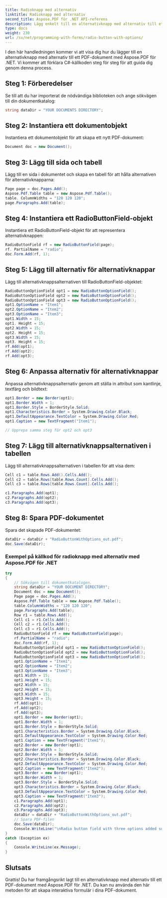 ```yaml
---
title: Radioknapp med alternativ
linktitle: Radioknapp med alternativ
second_title: Aspose.PDF för .NET API-referens
description: Lägg enkelt till en alternativknapp med alternativ till ett PDF-dokument med Aspose.PDF för .NET.
type: docs
weight: 230
url: /sv/net/programming-with-forms/radio-button-with-options/
---
```


I den här handledningen kommer vi att visa dig hur du lägger till en alternativknapp med alternativ till ett PDF-dokument med Aspose.PDF för .NET. Vi kommer att förklara C#-källkoden steg för steg för att guida dig genom denna process.

## Steg 1: Förberedelser

Se till att du har importerat de nödvändiga biblioteken och ange sökvägen till din dokumentkatalog:

```csharp
string dataDir = "YOUR DOCUMENTS DIRECTORY";
```

## Steg 2: Instantiera ett dokumentobjekt

Instantiera ett dokumentobjekt för att skapa ett nytt PDF-dokument:

```csharp
Document doc = new Document();
```

## Steg 3: Lägg till sida och tabell

Lägg till en sida i dokumentet och skapa en tabell för att hålla alternativen för alternativknapparna:

```csharp
Page page = doc.Pages.Add();
Aspose.Pdf.Table table = new Aspose.Pdf.Table();
table. ColumnWidths = "120 120 120";
page.Paragraphs.Add(table);
```

## Steg 4: Instantiera ett RadioButtonField-objekt

Instantiera ett RadioButtonField-objekt för att representera alternativknappen:

```csharp
RadioButtonField rf = new RadioButtonField(page);
rf. PartialName = "radio";
doc.Form.Add(rf, 1);
```

## Steg 5: Lägg till alternativ för alternativknappar

Lägg till alternativknappsalternativen till RadioButtonField-objektet:

```csharp
RadioButtonOptionField opt1 = new RadioButtonOptionField();
RadioButtonOptionField opt2 = new RadioButtonOptionField();
RadioButtonOptionField opt3 = new RadioButtonOptionField();
opt1.OptionName = "Item1";
opt2.OptionName = "Item2";
opt3.OptionName = "Item3";
opt1.Width = 15;
opt1. Height = 15;
opt2.Width = 15;
opt2. Height = 15;
opt3.Width = 15;
opt3. Height = 15;
rf.Add(opt1);
rf.Add(opt2);
rf.Add(opt3);
```

## Steg 6: Anpassa alternativ för alternativknappar

Anpassa alternativknappsalternativ genom att ställa in attribut som kantlinje, textfärg och bildtext:

```csharp
opt1.Border = new Border(opt1);
opt1.Border.Width = 1;
opt1.Border.Style = BorderStyle.Solid;
opt1.Characteristics.Border = System.Drawing.Color.Black;
opt1.DefaultAppearance.TextColor = System.Drawing.Color.Red;
opt1.Caption = new TextFragment("Item1");

// Upprepa samma steg för opt2 och opt3

```

## Steg 7: Lägg till alternativknappsalternativen i tabellen

Lägg till alternativknappsalternativen i tabellen för att visa dem:

```csharp
Cell c1 = table.Rows.Add().Cells.Add();
Cell c2 = table.Rows[table.Rows.Count].Cells.Add();
Cell c3 = table.Rows[table.Rows.Count].Cells.Add();

c1.Paragraphs.Add(opt1);
c2.Paragraphs.Add(opt2);
c3.Paragraphs.Add(opt3);
```

## Steg 8: Spara PDF-dokumentet

Spara det skapade PDF-dokumentet:

```csharp
dataDir = dataDir + "RadioButtonWithOptions_out.pdf";
doc.Save(dataDir);
```

### Exempel på källkod för radioknapp med alternativ med Aspose.PDF för .NET 
```csharp
try
{
	// Sökvägen till dokumentkatalogen.
	string dataDir = "YOUR DOCUMENT DIRECTORY";
	Document doc = new Document();
	Page page = doc.Pages.Add();
	Aspose.Pdf.Table table = new Aspose.Pdf.Table();
	table.ColumnWidths = "120 120 120";
	page.Paragraphs.Add(table);
	Row r1 = table.Rows.Add();
	Cell c1 = r1.Cells.Add();
	Cell c2 = r1.Cells.Add();
	Cell c3 = r1.Cells.Add();
	RadioButtonField rf = new RadioButtonField(page);
	rf.PartialName = "radio";
	doc.Form.Add(rf, 1);
	RadioButtonOptionField opt1 = new RadioButtonOptionField();
	RadioButtonOptionField opt2 = new RadioButtonOptionField();
	RadioButtonOptionField opt3 = new RadioButtonOptionField();
	opt1.OptionName = "Item1";
	opt2.OptionName = "Item2";
	opt3.OptionName = "Item3";
	opt1.Width = 15;
	opt1.Height = 15;
	opt2.Width = 15;
	opt2.Height = 15;
	opt3.Width = 15;
	opt3.Height = 15;
	rf.Add(opt1);
	rf.Add(opt2);
	rf.Add(opt3);
	opt1.Border = new Border(opt1);
	opt1.Border.Width = 1;
	opt1.Border.Style = BorderStyle.Solid;
	opt1.Characteristics.Border = System.Drawing.Color.Black;
	opt1.DefaultAppearance.TextColor = System.Drawing.Color.Red;
	opt1.Caption = new TextFragment("Item1");
	opt2.Border = new Border(opt1);
	opt2.Border.Width = 1;
	opt2.Border.Style = BorderStyle.Solid;
	opt2.Characteristics.Border = System.Drawing.Color.Black;
	opt2.DefaultAppearance.TextColor = System.Drawing.Color.Red;
	opt2.Caption = new TextFragment("Item2");
	opt3.Border = new Border(opt1);
	opt3.Border.Width = 1;
	opt3.Border.Style = BorderStyle.Solid;
	opt3.Characteristics.Border = System.Drawing.Color.Black;
	opt3.DefaultAppearance.TextColor = System.Drawing.Color.Red;
	opt3.Caption = new TextFragment("Item3");
	c1.Paragraphs.Add(opt1);
	c2.Paragraphs.Add(opt2);
	c3.Paragraphs.Add(opt3);
	dataDir = dataDir + "RadioButtonWithOptions_out.pdf";
	// Spara PDF-filen
	doc.Save(dataDir);
	Console.WriteLine("\nRadio button field with three options added successfully.\nFile saved at " + dataDir);
}
catch (Exception ex)
{
	Console.WriteLine(ex.Message);
}
```

## Slutsats

Grattis! Du har framgångsrikt lagt till en alternativknapp med alternativ till ett PDF-dokument med Aspose.PDF för .NET. Du kan nu använda den här metoden för att skapa interaktiva formulär i dina PDF-dokument.